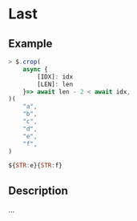 # Last

## Example
```js
> $.crop(
    async {
        [IDX]: idx
        [LEN]: len
    }=> await len - 2 < await idx,
)(
    "a",
    "b",
    "c",
    "d",
    "e",
    "f",
)

${STR:e}{STR:f}
```

## Description
…
